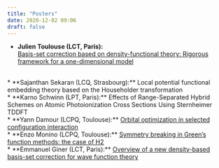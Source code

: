 ```yaml
---
title: "Posters"
date: 2020-12-02 09:06
draft: false
---
```


* **Julien Toulouse (LCT, Paris):**  
<a href="toulouse.pdf">Basis-set correction based on density-functional theory: Rigorous framework for a one-dimensional model</a>  
<br>
* **Sajanthan Sekaran (LCQ, Strasbourg):**  
Local potential functional embedding theory based on the Householder transformation  
<br>
* **Karno Schwinn (LPT, Paris):**  
Effects of Range-Separated Hybrid Schemes on Atomic Photoionization Cross Sections Using Sternheimer TDDFT  
<br>
* **Yann Damour (LCPQ, Toulouse):**  
<a href="damour.pdf">Orbital optimization in selected configuration interaction</a>  
<br>
* **Enzo Monino (LCPQ, Toulouse):**  
<a href="monino.pdf">Symmetry breaking in Green’s function methods: the case of H2</a>  
<br>
* **Emmanuel Giner (LCT, Paris):**   
<a href="giner.pdf">Overview of a new density-based basis-set correction for wave function theory</a>
<br>



